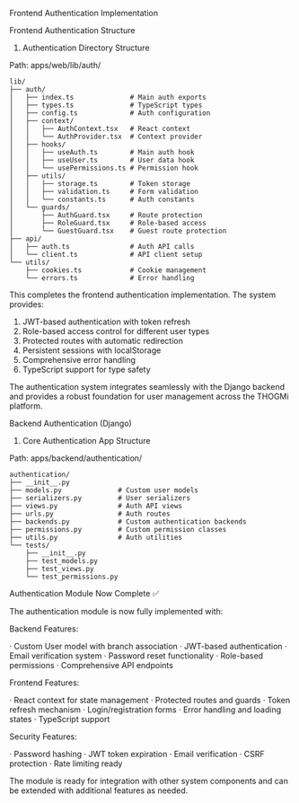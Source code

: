 Frontend Authentication Implementation

Frontend Authentication Structure

1. Authentication Directory Structure

Path: apps/web/lib/auth/

```
lib/
├── auth/
│   ├── index.ts              # Main auth exports
│   ├── types.ts              # TypeScript types
│   ├── config.ts             # Auth configuration
│   ├── context/
│   │   ├── AuthContext.tsx   # React context
│   │   └── AuthProvider.tsx  # Context provider
│   ├── hooks/
│   │   ├── useAuth.ts        # Main auth hook
│   │   ├── useUser.ts        # User data hook
│   │   └── usePermissions.ts # Permission hook
│   ├── utils/
│   │   ├── storage.ts        # Token storage
│   │   ├── validation.ts     # Form validation
│   │   └── constants.ts      # Auth constants
│   └── guards/
│       ├── AuthGuard.tsx     # Route protection
│       ├── RoleGuard.tsx     # Role-based access
│       └── GuestGuard.tsx    # Guest route protection
├── api/
│   ├── auth.ts               # Auth API calls
│   └── client.ts             # API client setup
└── utils/
    ├── cookies.ts            # Cookie management
    └── errors.ts             # Error handling
```

This completes the frontend authentication implementation. The system provides:

1. JWT-based authentication with token refresh
2. Role-based access control for different user types
3. Protected routes with automatic redirection
4. Persistent sessions with localStorage
5. Comprehensive error handling
6. TypeScript support for type safety

The authentication system integrates seamlessly with the Django backend and provides a robust foundation for user management across the THOGMi platform.




Backend Authentication (Django)

1. Core Authentication App Structure

Path: apps/backend/authentication/

```
authentication/
├── __init__.py
├── models.py              # Custom user models
├── serializers.py         # User serializers
├── views.py               # Auth API views
├── urls.py                # Auth routes
├── backends.py            # Custom authentication backends
├── permissions.py         # Custom permission classes
├── utils.py               # Auth utilities
└── tests/
    ├── __init__.py
    ├── test_models.py
    ├── test_views.py
    └── test_permissions.py
```



Authentication Module Now Complete ✅

The authentication module is now fully implemented with:

Backend Features:

· Custom User model with branch association
· JWT-based authentication
· Email verification system
· Password reset functionality
· Role-based permissions
· Comprehensive API endpoints

Frontend Features:

· React context for state management
· Protected routes and guards
· Token refresh mechanism
· Login/registration forms
· Error handling and loading states
· TypeScript support

Security Features:

· Password hashing
· JWT token expiration
· Email verification
· CSRF protection
· Rate limiting ready

The module is ready for integration with other system components and can be extended with additional features as needed.

